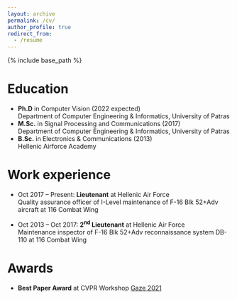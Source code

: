 ```yaml
---
layout: archive
permalink: /cv/
author_profile: true
redirect_from:
  - /resume
---
```


{% include base_path %}

Education
======
* **Ph.D** in Computer Vision (2022 expected)
<br /> Department of Computer Engineering & Informatics, University of Patras
* **M.Sc.** in Signal Processing and Communications (2017)
<br /> Department of Computer Engineering & Informatics, University of Patras
* **B.Sc.** in Electronics & Communications (2013)
<br /> Hellenic Airforce Academy

Work experience
======
* Oct 2017 – Present: **Lieutenant** at Hellenic Air Force
<br /> Quality assurance officer of I-Level maintenance of F-16 Blk 52+Adv aircraft at 116 Combat Wing

* Oct 2013 – Oct 2017: **2<sup>nd</sup> Lieutenant** at Hellenic Air Force
<br /> Maintenance inspector of F-16 Blk 52+Adv reconnaissance system DB-110 at 116 Combat Wing


Awards
======
* **Best Paper Award** at CVPR Workshop [Gaze 2021](https://gazeworkshop.github.io/2021/)

